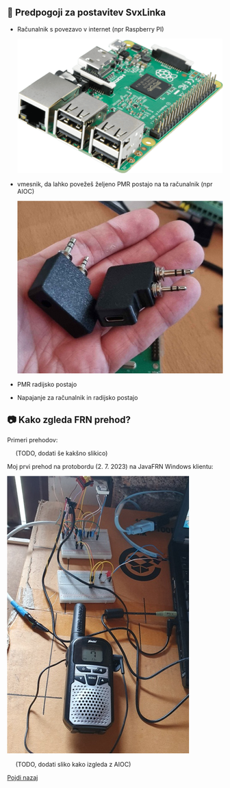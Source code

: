 
## 🧩 Predpogoji za postavitev SvxLinka

- Računalnik s povezavo v internet (npr Raspberry PI)

  ![RPi](../img/image-RPI-pngfind.com-raspberry-png-853421.png)

- vmesnik, da lahko povežeš željeno PMR postajo na ta računalnik (npr AIOC)

  ![Slika AIOC](../img/image-Tilen-AIOC-20240526.jpg)

- PMR radijsko postajo
- Napajanje za računalnik in radijsko postajo

## 📷 Kako zgleda FRN prehod?
Primeri prehodov:

&nbsp;&nbsp;&nbsp;&nbsp;&nbsp;(TODO, dodati še kakšno slikico)

Moj prvi prehod na protobordu (2. 7. 2023) na JavaFRN Windows klientu:

![FRN prehod (old)](../img/image-tomaz-2.6.2023.jpg)

&nbsp;&nbsp;&nbsp;&nbsp;&nbsp;(TODO, dodati sliko kako izgleda z AIOC)

[Pojdi nazaj](../README.md)
